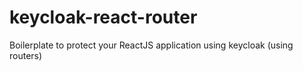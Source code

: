 # keycloak-react-router
Boilerplate to protect your ReactJS application using keycloak (using routers)

